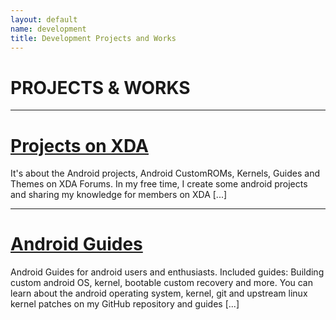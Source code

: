 ```yaml
---
layout: default
name: development
title: Development Projects and Works
---
```


# PROJECTS & WORKS

----

# [Projects on XDA](projects/xda-threads-collection.md)
It's about the Android projects, Android CustomROMs, Kernels, Guides and Themes on XDA Forums. In my free time, I create some android projects and sharing my knowledge for members on XDA [...]

----

# [Android Guides](projects/android-guides.md)
Android Guides for android users and enthusiasts. Included guides: Building custom android OS, kernel, bootable custom recovery and more. You can learn about the android operating system, kernel, git and upstream linux kernel patches on my GitHub repository and guides [...]

